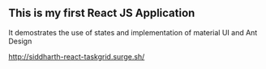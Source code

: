 This is my first React JS Application
------------------------------------------------
It demostrates the use of states and implementation of material UI and Ant Design

http://siddharth-react-taskgrid.surge.sh/
